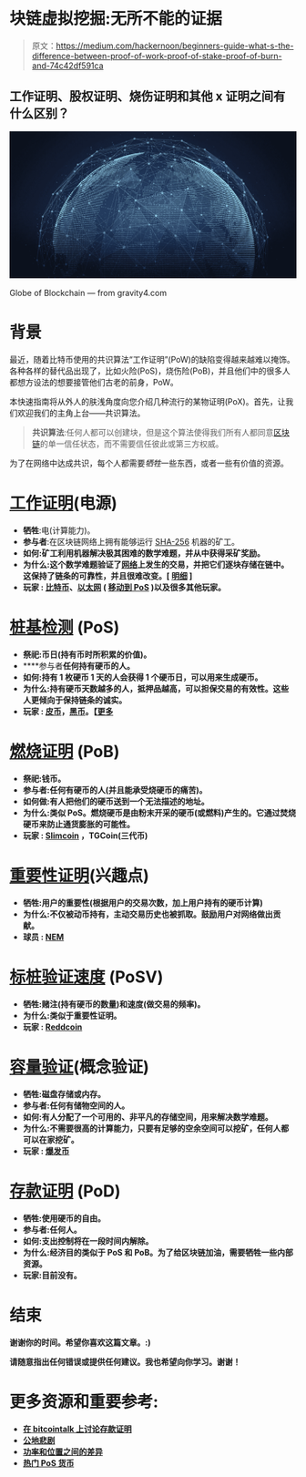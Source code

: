 # 块链虚拟挖掘:无所不能的证据

> 原文：<https://medium.com/hackernoon/beginners-guide-what-s-the-difference-between-proof-of-work-proof-of-stake-proof-of-burn-and-74c42df591ca>

## 工作证明、股权证明、烧伤证明和其他 x 证明之间有什么区别？

![](img/02c9e33a48dbd9cda62d11211ecc509b.png)

Globe of Blockchain — from gravity4.com

# 背景

最近，随着比特币使用的共识算法“工作证明”(PoW)的缺陷变得越来越难以掩饰。各种各样的替代品出现了，比如火险(PoS)，烧伤险(PoB)，并且他们中的很多人都想方设法的想要接管他们古老的前身，PoW。

本快速指南将从外人的肤浅角度向您介绍几种流行的某物证明(PoX)。首先，让我们欢迎我们的主角上台——共识算法。

> **共识算法**:任何人都可以创建块，但是这个算法使得我们所有人都同意[区块链](https://hackernoon.com/tagged/blockchain)的单一信任状态，而不需要信任彼此或第三方权威。

为了在网络中达成共识，每个人都需要*牺牲*一些东西，或者一些有价值的资源。

# [工作证明](https://en.bitcoin.it/wiki/Proof_of_work)(电源)

*   **牺牲**:电(计算能力)。
*   **参与者**:在区块链网络上拥有能够运行 [SHA-256](https://en.bitcoin.it/wiki/SHA-256) 机器的矿工。
*   **如何:矿工利用机器解决极其困难的数学难题，并从中获得采矿奖励。**
*   ****为什么**:这个数学难题验证了[网络](https://hackernoon.com/tagged/network)上发生的交易，并把它们逐块存储在链中。这保持了链条的可靠性，并且很难改变。[ [明细](https://www.bitcoinmining.com/) ]**
*   ****玩家** : [比特币](https://bitcoin.org/en/)、[以太网](https://www.ethereum.org/) ( [移动到 PoS](https://www.coindesk.com/ethereums-big-switch-the-new-roadmap-to-proof-of-stake/) )以及很多其他玩家。**

# **[桩基检测](https://en.bitcoin.it/wiki/Proof_of_Stake) (PoS)**

*   ****祭祀**:币日(持有币时所积累的价值)。**
*   ****参与者**任何持有硬币的人。**
*   ****如何**:持有 1 枚硬币 1 天的人会获得 1 个硬币日，可以用来生成硬币。**
*   ****为什么**:持有硬币天数越多的人，抵押品越高，可以担保交易的有效性。这些人更倾向于保持链条的诚实。**
*   ****玩家** : [皮币](https://peercoin.net/)，[黑币](http://blackcoin.co/)。【[更多](https://www.quora.com/What-are-the-most-popular-Proof-of-Stake-cryptocurrencies)**

# **[燃烧证明](https://en.bitcoin.it/wiki/Proof_of_work) (PoB)**

*   ****祭祀**:钱币。**
*   ****参与者**:任何有硬币的人(并且能承受烧硬币的痛苦)。**
*   ****如何做**:有人把他们的硬币送到一个无法描述的地址。**
*   ****为什么**:类似 PoS。燃烧硬币是由粉末开采的硬币(或燃料)产生的。它通过焚烧硬币来防止通货膨胀的可能性。**
*   ****玩家** : [Slimcoin](http://www.slimcoin.club/) ，TGCoin(三代币)**

# **[重要性证明](https://themerkle.com/what-is-proof-of-importance/)(兴趣点)**

*   ****牺牲**:用户的重要性(根据用户的交易次数，加上用户持有的硬币计算)**
*   ****为什么**:不仅被动币持有，主动交易历史也被抓取。鼓励用户对网络做出贡献。**
*   ****球员** : [NEM](https://nem.io/)**

# **[标桩验证速度](https://www.reddcoin.com/papers/PoSV_FAQ.pdf) (PoSV)**

*   ****牺牲**:赌注(持有硬币的数量)和速度(做交易的频率)。**
*   ****为什么**:类似于重要性证明。**
*   ****玩家** : [Reddcoin](https://www.reddcoin.com/)**

# **[容量验证](https://en.wikipedia.org/wiki/Proof-of-space)(概念验证)**

*   ****牺牲**:磁盘存储或内存。**
*   ****参与者**:任何有储物空间的人。**
*   ****如何**:有人分配了一个可用的、非平凡的存储空间，用来解决数学难题。**
*   ****为什么**:不需要很高的计算能力，只要有足够的空余空间可以挖矿，任何人都可以在家挖矿。**
*   ****玩家** : [爆发币](https://www.burstnation.com/)**

# **[存款证明](https://bitcointalk.org/index.php?topic=386460.0) (PoD)**

*   ****牺牲**:使用硬币的自由。**
*   ****参与者**:任何人。**
*   ****如何**:支出控制将在一段时间内解除。**
*   ****为什么**:经济目的类似于 PoS 和 PoB。为了给区块链加油，需要牺牲一些内部资源。**
*   ****玩家**:目前没有。**

# **结束**

**谢谢你的时间。希望你喜欢这篇文章。:)**

**请随意指出任何错误或提供任何建议。我也希望向你学习。谢谢！**

# ****更多资源和重要参考:****

*   **[在 bitcointalk 上讨论存款证明](https://bitcointalk.org/index.php?topic=386460.0)**
*   **[公地悲剧](https://en.bitcoin.it/wiki/Tragedy_of_the_Commons)**
*   **[功率和位置之间的差异](https://ethereum.stackexchange.com/questions/118/whats-the-difference-between-proof-of-stake-and-proof-of-work)**
*   **[热门 PoS 货币](https://www.quora.com/What-are-the-most-popular-Proof-of-Stake-cryptocurrencies)**